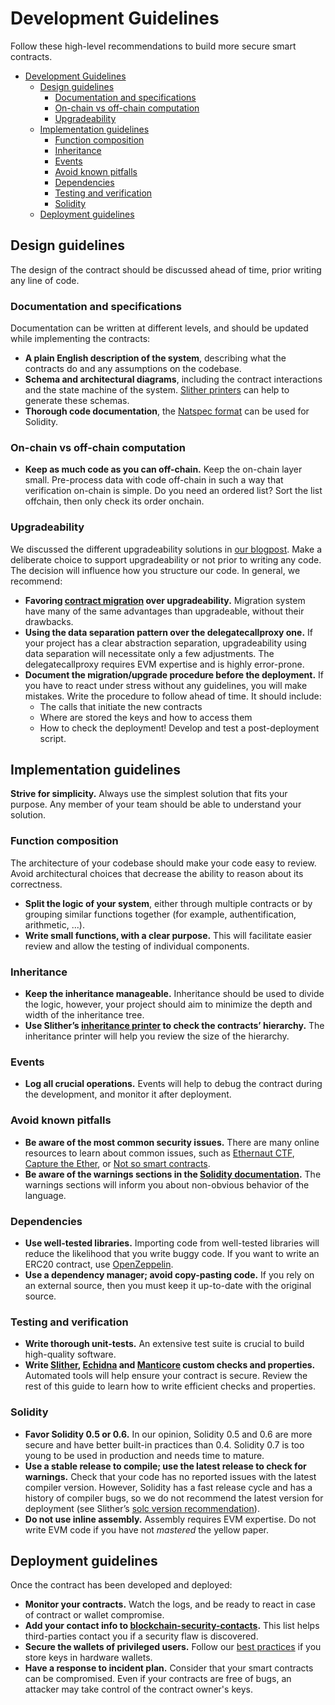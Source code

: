 # Development Guidelines

Follow these high-level recommendations to build more secure smart contracts.

- [Development Guidelines](#development-guidelines)
  - [Design guidelines](#design-guidelines)
    - [Documentation and specifications](#documentation-and-specifications)
    - [On-chain vs off-chain computation](#on-chain-vs-off-chain-computation)
    - [Upgradeability](#upgradeability)
  - [Implementation guidelines](#implementation-guidelines)
    - [Function composition](#function-composition)
    - [Inheritance](#inheritance)
    - [Events](#events)
    - [Avoid known pitfalls](#avoid-known-pitfalls)
    - [Dependencies](#dependencies)
    - [Testing and verification](#testing-and-verification)
    - [Solidity](#solidity)
  - [Deployment guidelines](#deployment-guidelines)

## Design guidelines

The design of the contract should be discussed ahead of time, prior writing any line of code.

### Documentation and specifications

Documentation can be written at different levels, and should be updated while implementing the contracts:

- **A plain English description of the system**, describing what the contracts do and any assumptions on the codebase.
- **Schema and architectural diagrams**, including the contract interactions and the state machine of the system. [Slither printers](https://github.com/crytic/slither/wiki/Printer-documentation) can help to generate these schemas.
- **Thorough code documentation**, the [Natspec format](https://solidity.readthedocs.io/en/develop/natspec-format.html) can be used for Solidity.

### On-chain vs off-chain computation

- **Keep as much code as you can off-chain.** Keep the on-chain layer small. Pre-process data with code off-chain in such a way that verification on-chain is simple. Do you need an ordered list? Sort the list offchain, then only check its order onchain.

### Upgradeability

We discussed the different upgradeability solutions in [our blogpost](https://blog.trailofbits.com/2018/09/05/contract-upgrade-anti-patterns/). Make a deliberate choice to support upgradeability or not prior to writing any code. The decision will influence how you structure our code. In general, we recommend:

- **Favoring [contract migration](https://blog.trailofbits.com/2018/10/29/how-contract-migration-works/) over upgradeability.** Migration system have many of the same advantages than upgradeable, without their drawbacks.
- **Using the data separation pattern over the delegatecallproxy one.** If your project has a clear abstraction separation, upgradeability using data separation will necessitate only a few adjustments. The delegatecallproxy requires EVM expertise and is highly error-prone.
- **Document the migration/upgrade procedure before the deployment.** If you have to react under stress without any guidelines, you will make mistakes. Write the procedure to follow ahead of time. It should include:
  - The calls that initiate the new contracts
  - Where are stored the keys and how to access them
  - How to check the deployment! Develop and test a post-deployment script.

##  Implementation guidelines

**Strive for simplicity.** Always use the simplest solution that fits your purpose. Any member of your team should be able to understand your solution.

### Function composition

The architecture of your codebase should make your code easy to review. Avoid architectural choices that decrease the ability to reason about its correctness.

- **Split the logic of your system**, either through multiple contracts or by grouping similar functions together (for example, authentification, arithmetic, ...).
- **Write small functions, with a clear purpose.** This will facilitate easier review and allow the testing of individual components.

### Inheritance

- **Keep the inheritance manageable.** Inheritance should be used to divide the logic, however, your project should aim to minimize the depth and width of the inheritance tree.
- **Use Slither’s [inheritance printer](https://github.com/crytic/slither/wiki/Printer-documentation#inheritance-graph) to check the contracts’ hierarchy.** The inheritance printer will help you review the size of the hierarchy.

### Events

- **Log all crucial operations.** Events will help to debug the contract during the development, and monitor it after deployment.

### Avoid known pitfalls

- **Be aware of the most common security issues.** There are many online resources to learn about common issues, such as [Ethernaut CTF](https://ethernaut.openzeppelin.com/), [Capture the Ether](https://capturetheether.com/), or [Not so smart contracts](https://github.com/crytic/not-so-smart-contracts/).
- **Be aware of the warnings sections in the [Solidity documentation](https://solidity.readthedocs.io/en/latest/).** The warnings sections will inform you about non-obvious behavior of the language.

### Dependencies

- **Use well-tested libraries.** Importing code from well-tested libraries will reduce the likelihood that you write buggy code. If you want to write an ERC20 contract, use [OpenZeppelin](https://github.com/OpenZeppelin/openzeppelin-contracts/tree/master/contracts/token/ERC20).
- **Use a dependency manager; avoid copy-pasting code.** If you rely on an external source, then you must keep it up-to-date with the original source.

### Testing and verification

- **Write thorough unit-tests.** An extensive test suite is crucial to build high-quality software. 
- **Write [Slither](https://github.com/crytic/slither), [Echidna](https://github.com/crytic/echidna) and [Manticore](https://github.com/trailofbits/manticore) custom checks and properties.** Automated tools will help ensure your contract is secure. Review the rest of this guide to learn how to write efficient checks and properties.

### Solidity

- **Favor Solidity 0.5 or 0.6.** In our opinion, Solidity 0.5 and 0.6 are more secure and have better built-in practices than 0.4. Solidity 0.7 is too young to be used in production and needs time to mature.
- **Use a stable release to compile; use the latest release to check for warnings.** Check that your code has no reported issues with the latest compiler version. However, Solidity has a fast release cycle and has a history of compiler bugs, so we do not recommend the latest version for deployment (see Slither’s [solc version recommendation](https://github.com/crytic/slither/wiki/Detector-Documentation#incorrect-versions-of-solidity)).
- **Do not use inline assembly.** Assembly requires EVM expertise. Do not write EVM code if you have not _mastered_ the yellow paper.

## Deployment guidelines

Once the contract has been developed and deployed:

- **Monitor your contracts.** Watch the logs, and be ready to react in case of contract or wallet compromise.
- **Add your contact info to [blockchain-security-contacts](https://github.com/crytic/blockchain-security-contacts).** This list helps third-parties contact you if a security flaw is discovered.
- **Secure the wallets of privileged users.** Follow our [best practices](https://blog.trailofbits.com/2018/11/27/10-rules-for-the-secure-use-of-cryptocurrency-hardware-wallets/) if you store keys in hardware wallets.
- **Have a response to incident plan.** Consider that your smart contracts can be compromised. Even if your contracts are free of bugs, an attacker may take control of the contract owner's keys.
